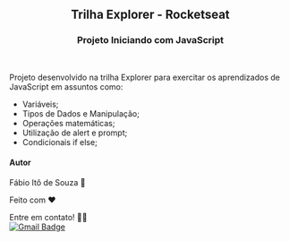 <h2 align=center>
  Trilha Explorer - Rocketseat
</h2>

<h3 align=center>
  Projeto Iniciando com JavaScript
</h3>
<br>
<p>Projeto desenvolvido na trilha Explorer para exercitar os aprendizados de JavaScript em assuntos como:
 <ul>
    <li>Variáveis;</li>
    <li>Tipos de Dados e Manipulação;</li>
    <li>Operações matemáticas;</li>
    <li>Utilização de alert e prompt;</li>
    <li>Condicionais if else;</li>
  </ul>
  
<h4>Autor</h4>

Fábio Itô de Souza 🚀

Feito com ❤️

Entre em contato! 👋🏽 <br>
[![Gmail Badge](https://img.shields.io/badge/-Gmail-c14438?style=flat-square&logo=Gmail&logoColor=white&link=mailto:seu_email)](mailto:fabioito3@gmail.com)
